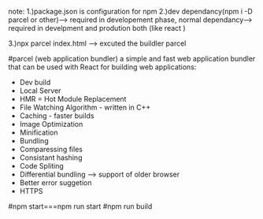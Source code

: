 note:
1.)package.json is configuration for npm 
2.)dev dependancy(npm i -D parcel or other)--> required in developement phase, 
normal dependancy--> required in develpment and prodution both (like react )

3.)npx parcel index.html --> excuted the buildler parcel 

#parcel (web application bundler) a simple and fast web application bundler that can be used with React for building web applications:
 - Dev build
 - Local Server
 - HMR = Hot Module Replacement
 - File Watching Algorithm - written in C++
 - Caching - faster builds
 - Image Optimization
 - Minification
 - Bundling
 - Comparessing files
 - Consistant hashing
 - Code Spliting
 - Differential bundling --> support of older browser
 - Better error suggetion
 - HTTPS


 #npm start===npm run start
 #npm run build

